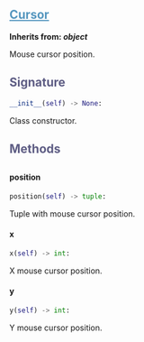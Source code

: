 

## <h2 style="color: #5697bf;"><u>Cursor</u></h2>


**Inherits from: _object_**

Mouse cursor position.


### <h2 style="color: #5e5d84;">Signature</h2>

```python
__init__(self) -> None:
```

Class constructor.


### <h2 style="color: #5e5d84;">Methods<h2>


#### position

```python
position(self) -> tuple:
```

Tuple with mouse cursor position.

#### x

```python
x(self) -> int:
```

X mouse cursor position.

#### y

```python
y(self) -> int:
```

Y mouse cursor position.
